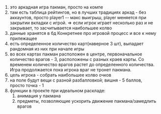 1) это аркадная игра пакман, просто на компе
2) там есть таблица рейтингов, но в лучших традициях аркад - без аккаунтов, просто player1 -- макс выигрыш, player меняется при закрытии вкладки с игрой. => если игрок играет несколько раз и не закрывает, то засчитывается наибольшее колво
3) данные хранятся в бд
   Конкретнее про игровой процесс и все к нему прилежащее
4) есть определенное количество карт(наверное 3 шт), выпадает рандомная из них при начале игры
5) во всех картах пакман расположен в центре, первоначальное количество врагов - 3, расположены с разных краев карты. Со временем количество врагов растет до определенного количества. Игра продолжается пока игрока враг не тронет пакмана.
6) цель игрока - собрать наибольшее колво очков
7) на поле будут вещи с разной разбалловкой; вишня - 5 баллов, просто точка - 1
8) 
   функции в проекте при идеальном раскладе:
   1) анимация у пакмана
   2) предметы, позволяющие ускорить движение пакмана/замедлить врагов 
